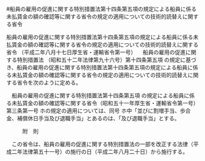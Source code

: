 #船員の雇用の促進に関する特別措置法第十四条第五項の規定による船員に係る未払賃金の額の確認等に関する省令の規定の適用についての技術的読替えに関する省令



船員の雇用の促進に関する特別措置法第十四条第五項の規定による船員に係る未払賃金の額の確認等に関する省令の規定の適用についての技術的読替えに関する省令
（平成二年八月十七日厚生省・運輸省令第一号）
　船員の雇用の促進に関する特別措置法
（昭和五十二年法律第九十六号）第十四条第五項
の規定に基づき、船員の雇用の促進に関する特別措置法第十四条第五項の規定による船員に係る未払賃金の額の確認等に関する省令の規定の適用についての技術的読替えに関する省令を次のように定める。


　船員の雇用の促進に関する特別措置法第十四条第五項
の規定による船員に係る未払賃金の額の確認等に関する省令（昭和五十一年厚生省・運輸省令第一号）第三条第一号
ホの規定の適用については、同号
ホ中「並びに割増手当、歩合金、補償休日手当及び退職手当」とあるのは、「及び退職手当」とする。




　　　附　則


　この省令は、船員の雇用の促進に関する特別措置法の一部を改正する法律（平成二年法律第五十一号）の施行の日（平成二年八月二十日）から施行する。





